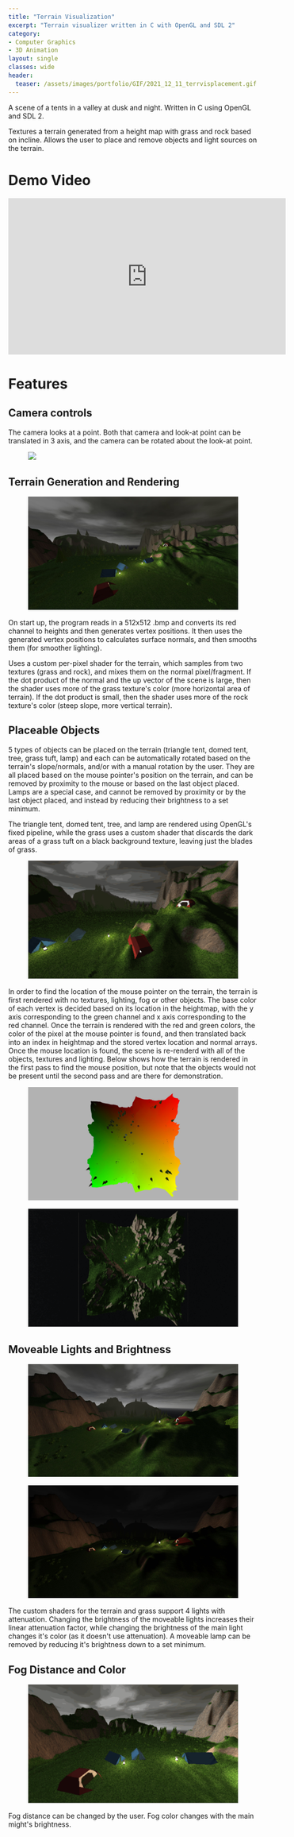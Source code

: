 ```yaml
---
title: "Terrain Visualization"
excerpt: "Terrain visualizer written in C with OpenGL and SDL 2"
category:
- Computer Graphics
- 3D Animation
layout: single
classes: wide
header:
  teaser: /assets/images/portfolio/GIF/2021_12_11_terrvisplacement.gif
---
```


A scene of a tents in a valley at dusk and night. Written in C using OpenGL and SDL 2.

Textures a terrain generated from a height map with grass and rock based on incline. Allows the user to place and remove objects and light sources on the terrain.

# Demo Video

<iframe width="560" height="315" src="https://www.youtube.com/embed/r0K9M9pK4SQ " title="YouTube video player" frameborder="0" allow="accelerometer; autoplay; clipboard-write; encrypted-media; gyroscope; picture-in-picture" allowfullscreen></iframe>

# Features

## Camera controls

The camera looks at a point. Both that camera and look-at point can be translated in 3 axis, and the camera can be rotated about the look-at point.

<figure class="align-center">
	<a href="/assets/images/portfolio/GIF/2021_12_11_terrviscam.gif"><img src="/assets/images/portfolio/GIF/2021_12_11_terrviscam.gif"></a>
  <figcaption></figcaption>
</figure>

## Terrain Generation and Rendering

<figure class="align-center">
	<a href="/assets/images/portfolio/JPEG/2021_12_11_terrainvisopen.JPG"><img src="/assets/images/portfolio/JPEG/2021_12_11_terrainvisopen.JPG"></a>
  <figcaption></figcaption>
</figure>

On start up, the program reads in a 512x512 .bmp and converts its red channel to heights and then generates vertex positions. It then uses the generated vertex positions to calculates surface normals, and then smooths them (for smoother lighting).

Uses a custom per-pixel shader for the terrain, which samples from two textures (grass and rock), and mixes them on the normal pixel/fragment. If the dot product of the normal and the up vector of the scene is large, then the shader uses more of the grass texture's color (more horizontal area of terrain). If the dot product is small, then the shader uses more of the rock texture's color (steep slope, more vertical terrain).


## Placeable Objects

5 types of objects can be placed on the terrain (triangle tent, domed tent, tree, grass tuft, lamp) and each can be automatically rotated based on the terrain's slope/normals, and/or with a manual rotation by the user. They are all placed based on the mouse pointer's position on the terrain, and can be removed by proximity to the mouse or based on the last object placed. Lamps are a special case, and cannot be removed by proximity or by the last object placed, and instead by reducing their brightness to a set minimum.

The triangle tent, domed tent, tree, and lamp are rendered using OpenGL's fixed pipeline, while the grass uses a custom shader that discards the dark areas of a grass tuft on a black background texture, leaving just the blades of grass.

<figure class="align-center">
	<a href="/assets/images/portfolio/GIF/2021_12_11_terrvisplacement.gif"><img src="/assets/images/portfolio/GIF/2021_12_11_terrvisplacement.gif"></a>
  <figcaption></figcaption>
</figure>

In order to find the location of the mouse pointer on the terrain, the terrain is first rendered with no textures, lighting, fog or other objects. The base color of each vertex is decided based on its location in the heightmap, with the y axis corresponding to the green channel and x axis corresponding to the red channel. Once the terrain is rendered with the red and green colors, the color of the pixel at the mouse pointer is found, and then translated back into an index in heightmap and the stored vertex location and normal arrays. Once the mouse location is found, the scene is re-renderd with all of the objects, textures and lighting. Below shows how the terrain is rendered in the first pass to find the mouse position, but note that the objects would not be present until the second pass and are there for demonstration.

<figure class="align-center">
	<a href="/assets/images/portfolio/JPEG/2021_12_11_terrainvisplacement.JPG"><img src="/assets/images/portfolio/JPEG/2021_12_11_terrainvisplacement.JPG"></a>
  <figcaption></figcaption>
</figure>


<figure class="align-center">
	<a href="/assets/images/portfolio/GIF/2021_12_11_terrvisplacementcolor.gif"><img src="/assets/images/portfolio/GIF/2021_12_11_terrvisplacementcolor.gif"></a>
  <figcaption></figcaption>
</figure>


## Moveable Lights and Brightness

<figure class="align-center">
	<a href="/assets/images/portfolio/JPEG/2021_12_11_terrainvis1.JPG"><img src="/assets/images/portfolio/JPEG/2021_12_11_terrainvis1.JPG"></a>
  <figcaption></figcaption>
</figure>

<figure class="align-center">
	<a href="/assets/images/portfolio/JPEG/2021_12_11_terrainvis1dark.JPG"><img src="/assets/images/portfolio/JPEG/2021_12_11_terrainvis1dark.JPG"></a>
  <figcaption></figcaption>
</figure>

The custom shaders for the terrain and grass support 4 lights with attenuation. Changing the brightness of the moveable lights increases their linear attenuation factor, while changing the brightness of the main light changes it's color (as it doesn't use attenuation). A moveable lamp can be removed by reducing it's brightness down to a set minimum.


## Fog Distance and Color
<figure class="align-center">
	<a href="/assets/images/portfolio/GIF/2021_12_11_terrvisfog.gif"><img src="/assets/images/portfolio/GIF/2021_12_11_terrvisfog.gif"></a>
  <figcaption></figcaption>
</figure>

Fog distance can be changed by the user. Fog color changes with the main might's brightness.
